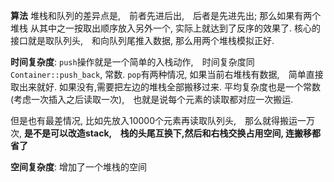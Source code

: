 
**算法**
堆栈和队列的差异点是,　前者先进后出,　后者是先进先出;
那么如果有两个堆栈 从其中之一按取出顺序放入另外一个, 实际上就达到了反序的效果了.
核心的接口就是取队列头,　和向队列尾推入数据, 那么用两个堆栈模拟正好.

**时间复杂度**:
`push`操作就是一个简单的入栈动作,　时间复杂度同`Container::push_back`, 常数.
`pop`有两种情况, 如果当前右堆栈有数据,　简单直接取出来就好. 如果没有,需要把左边的堆栈全部搬移过来.
平均复杂度也是一个常数(考虑一次插入之后读取一次),　也就是说每个元素的读取都对应一次搬运.

但是也有最差情况, 比如先放入10000个元素再读取队列头,　那么就得搬运一万次, **是不是可以改造stack,　栈的头尾互换下,然后和右栈交换占用空间, 连搬移都省了**

**空间复杂度**:
增加了一个堆栈的空间